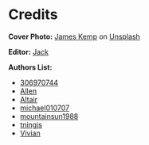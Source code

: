 # Credits

**Cover Photo:** [James Kemp](https://unsplash.com/photos/bXFEiuZtk64?utm_source=unsplash&utm_medium=referral&utm_content=creditCopyText) on [Unsplash](https://unsplash.com/?utm_source=unsplash&utm_medium=referral&utm_content=creditCopyText)

**Editor:** [Jack](http://renzhen1024.com/u/Jack)

**Authors List:**

- [306970744](http://renzhen1024.com/u/306970744)
- [Allen](http://renzhen1024.com/u/allen)
- [Altair](http://renzhen1024.com/u/Altair)
- [michael010707](http://renzhen1024.com/u/michael010707)
- [mountainsun1988](http://renzhen1024.com/u/mountainsun1988)
- [tningjs](http://renzhen1024.com/u/tningjs)
- [Vivian](http://renzhen1024.com/u/Vivian)